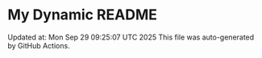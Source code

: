 # My Dynamic README
Updated at: Mon Sep 29 09:25:07 UTC 2025
This file was auto-generated by GitHub Actions.
